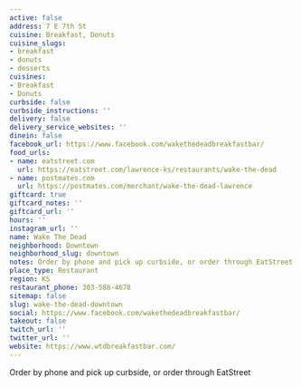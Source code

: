 ```yaml
---
active: false
address: 7 E 7th St
cuisine: Breakfast, Donuts
cuisine_slugs:
- breakfast
- donuts
- desserts
cuisines:
- Breakfast
- Donuts
curbside: false
curbside_instructions: ''
delivery: false
delivery_service_websites: ''
dinein: false
facebook_url: https://www.facebook.com/wakethedeadbreakfastbar/
food_urls:
- name: eatstreet.com
  url: https://eatstreet.com/lawrence-ks/restaurants/wake-the-dead
- name: postmates.com
  url: https://postmates.com/merchant/wake-the-dead-lawrence
giftcard: true
giftcard_notes: ''
giftcard_url: ''
hours: ''
instagram_url: ''
name: Wake The Dead
neighborhood: Downtown
neighborhood_slug: downtown
notes: Order by phone and pick up curbside, or order through EatStreet
place_type: Restaurant
region: KS
restaurant_phone: 303-588-4678
sitemap: false
slug: wake-the-dead-downtown
social: https://www.facebook.com/wakethedeadbreakfastbar/
takeout: false
twitch_url: ''
twitter_url: ''
website: https://www.wtdbreakfastbar.com/
---
```


Order by phone and pick up curbside, or order through EatStreet